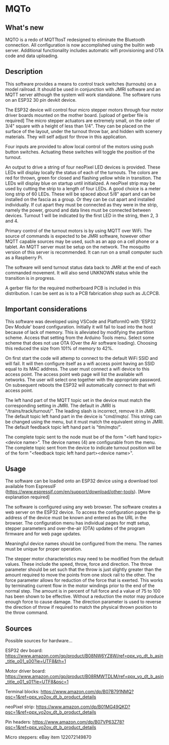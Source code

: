 # MQTo
## What's new
MQTO is a redo of MQTTtosT redesigned to eliminate the Bluetooth connection. All configuration is now accomplished using the builtin web server. Additional functionality includes automatic wifi provisioning and OTA code and data uploading.

## Description
This software provides a means to control track switches (turnouts) on a model railroad. It should be used in conjunction with JMRI software and an MQTT server although the system will work standalone. The software runs on an ESP32 30 pin devkit device.

The ESP32 device will control four micro stepper motors through four motor driver boards mounted on the mother board. [upload of gerber file is required] The micro stepper actuators are extremely small, on the order of 3/4" square with a height of less than 1/4". They can be placed on the surface of the layout, under the turnout throw bar, and hidden with scenery materials. They will self adjust for throw in this application. 

Four inputs are provided to allow local control of the motors using push button switches. Actuating these switches will toggle the position of the turnout.

An output to drive a string of four neoPixel LED devices is provided. These LEDs will display locally the status of each of the turnouts. The colors are red for thrown, green for closed and flashing yellow while in transition. The LEDs will display blue on startup until initialized. A neoPixel strip may be used by cutting the strip to a length of four LEDs. A good choice is a meter long strip of 60 LEDs. These will be spaced about 5/8" apart and can be installed on the fascia as a group. Or they can be cut apart and installed individually. If cut apart they must be connected as they were in the strip, namely the power, ground and data lines must be connected between devices. Turnout 1 will be indicated by the first LED in the string, then 2, 3 and 4.

Primary control of the turnout motors is by using MQTT over WiFi. The source of commands is expected to be JMRI software, however other MQTT capable sources may be used, such as an app on a cell phone or a tablet. An MQTT server must be setup on the network. The mosquitto version of this server is recommended. It can run on a small computer such as a Raspberry Pi.

The software will send turnout status data back to JMRI at the end of each commanded movement. It will also send UNKNOWN status while the transition is in progress.

A gerber file for the required motherboard PCB is included in this distribution. I can be sent as is to a PCB fabrication shop such as JLCPCB.

## Important considerations

This software was developed using VSCode and PlatformIO with 'ESP32 Dev Module' board configuration. Initially it will fail to load into the host because of lack of memory. This is alleviated by modifying the partition scheme. Access that setting from the Arduino Tools menu. Select some scheme that does not use OTA (Over the Air software loading). Choosing this reduced the size from 101% of memory to 42%.

On first start the code will attemp to connect to the default WiFi SSID and will fail. It will then configure itself as a wifi access point having an SSID equal to its MAC address. The user must connect a wifi device to this access point. The access point web page will list the available wifi networks. The user will select one together with the appropriate password. On subsequent reboots the ESP32 will automatically connect to that wifi access point.

The left hand part of the MQTT topic set in the device must match the corresponding setting in JMRI. The default in JMRI is "/trains/track/turnout/". The leading slash is incorrect, remove it in JMRI. The default topic left hand part in the device is "cmd/mqto/. This string can be changed using the menu, but it must match the equivalent string in JMRI. The default feedback topic left hand part is "tlm/mqto/".

The complete topic sent to the node must be of the form "\<left hand topic\>\<device name\>". The device names (4) are configurable from the menu. The complete topic sent from the device to indicate turnout position will be of the form "\<feedback topic left hand part\>\<device name\>".

## Usage
The software can be loaded onto an ESP32 device using a download tool available from EspressIF (https://www.espressif.com/en/support/download/other-tools). [More explanation required]

The software is configured using any web browser. The software creates a web server on the ESP32 device. To access the configuration pages the ip address of the device must be known and entered as the URL in the browser. The configuration menu has individual pages for mqtt setup, stepper parameters and over-the-air (OTA) updates of the program firmware and for web page updates.

Meaningful device names should be configured from the menu. The names must be unique for proper operation.

The stepper motor characteristics may need to be modified from the default values. These include the speed, throw, force and direction. The throw parameter should be set such that the throw is just slightly greater than the amount required to move the points from one stock rail to the other. The force parameter allows for reduction of the force that is exerted. This works by terminating current flow in the motor windings prior to the end of the normal step. The amount is in percent of full force and a value of 75 to 100 has been shown to be effective. Without a reduction the motor may produce enough force to cause damage. The direction parameter is used to reverse the direction of throw if required to match the physical thrown position to the throw command.



## Sources
Possible sources for hardware...

ESP32 dev board: https://www.amazon.com/gp/product/B08NW6YZ8W/ref=ppx_yo_dt_b_asin_title_o01_s00?ie=UTF8&th=1

Motor driver board: https://www.amazon.com/gp/product/B08RMWTDLM/ref=ppx_yo_dt_b_asin_title_o01_s01?ie=UTF8&psc=1

Terminal blocks: https://www.amazon.com/dp/B07B791NMQ?psc=1&ref=ppx_yo2ov_dt_b_product_details

neoPixel strip: https://www.amazon.com/dp/B01MG49QKD?psc=1&ref=ppx_yo2ov_dt_b_product_details

Pin headers: https://www.amazon.com/dp/B07VP63Z78?psc=1&ref=ppx_yo2ov_dt_b_product_details

Micro steppers: eBay item 122072149870
